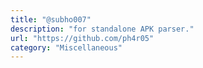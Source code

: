 ```yaml
---
title: "@subho007"
description: "for standalone APK parser."
url: "https://github.com/ph4r05"
category: "Miscellaneous"
---
```

